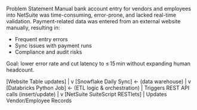 Problem Statement
Manual bank account entry for vendors and employees into NetSuite was time-consuming, error-prone, and lacked real-time validation. Payment-related data was entered from an external website manually, resulting in:

- Frequent entry errors
- Sync issues with payment runs
- Compliance and audit risks

Goal: lower error rate and cut latency to ≤ 15 min without expanding human headcount.

[Website Table updates]
          |
          v
[Snowflake Daily Sync]  ← (data warehouse)
          |
          v
[Databricks Python Job]  ← (ETL logic & orchestration) 
          |
  Triggers REST API calls (insert/update)
          |
          v
[NetSuite SuiteScript RESTlets]
          |
  Updates Vendor/Employee Records
